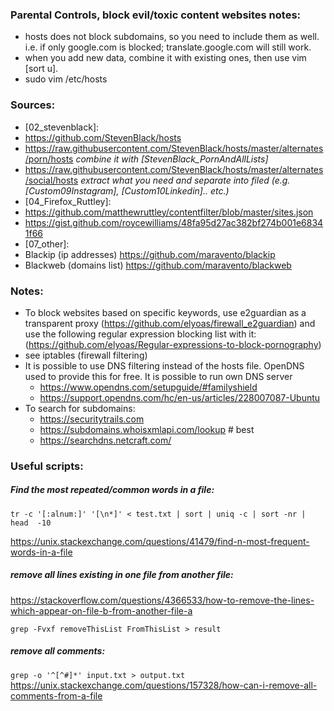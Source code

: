 ### Parental Controls, block evil/toxic content websites notes:
* hosts does not block subdomains, so you need to include them as well. i.e. if only google.com is blocked; translate.google.com will still work.
* when you add new data, combine it with existing ones, then use vim [sort u].
* sudo vim /etc/hosts

### Sources:
* [02_stevenblack]:
* https://github.com/StevenBlack/hosts
* https://raw.githubusercontent.com/StevenBlack/hosts/master/alternates/porn/hosts _combine it with [StevenBlack_PornAndAllLists]_
* https://raw.githubusercontent.com/StevenBlack/hosts/master/alternates/social/hosts _extract what you need and separate into filed (e.g. [Custom09Instagram], [Custom10Linkedin].. etc.)_
* [04_Firefox_Ruttley]:
* https://github.com/matthewruttley/contentfilter/blob/master/sites.json
* https://gist.github.com/roycewilliams/48fa95d27ac382bf274b001e68341f66
* [07_other]:
* Blackip (ip addresses) https://github.com/maravento/blackip
* Blackweb (domains list) https://github.com/maravento/blackweb

### Notes:
* To block websites based on specific keywords, use e2guardian as a transparent proxy (https://github.com/elyoas/firewall_e2guardian) and use the following regular expression blocking list with it: (https://github.com/elyoas/Regular-expressions-to-block-pornography)
* see iptables (firewall filtering)
* It is possible to use DNS filtering instead of the hosts file. OpenDNS used to provide this for free. It is possible to run own DNS server
    + https://www.opendns.com/setupguide/#familyshield
    + https://support.opendns.com/hc/en-us/articles/228007087-Ubuntu
* To search for subdomains:
    + https://securitytrails.com
    + https://subdomains.whoisxmlapi.com/lookup # best
    + https://searchdns.netcraft.com/

### Useful scripts:
##### Find the most repeated/common words in a file:
`tr -c '[:alnum:]' '[\n*]' < test.txt | sort | uniq -c | sort -nr | head  -10`

https://unix.stackexchange.com/questions/41479/find-n-most-frequent-words-in-a-file

##### remove all lines existing in one file from another file:
https://stackoverflow.com/questions/4366533/how-to-remove-the-lines-which-appear-on-file-b-from-another-file-a

`grep -Fvxf removeThisList FromThisList > result`

##### remove all comments:
`grep -o '^[^#]*' input.txt > output.txt`
https://unix.stackexchange.com/questions/157328/how-can-i-remove-all-comments-from-a-file

